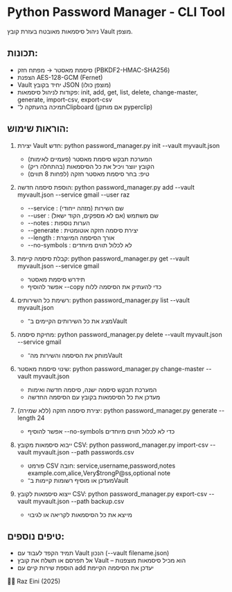 Python Password Manager - CLI Tool
==================================
ניהול סיסמאות מאובטח בעזרת קובץ Vault מוצפן.

תכונות:
--------
- סיסמת מאסטר → מפתח חזק (PBKDF2-HMAC-SHA256)
- הצפנת AES-128-GCM (Fernet)
- Vault יחיד בקובץ JSON (מוצפן כולו)
- פקודות לניהול סיסמאות: init, add, get, list, delete, change-master, generate, import-csv, export-csv
- תמיכה בהעתקה ל־Clipboard (אם מותקן pyperclip)

הוראות שימוש:
--------------

1. יצירת Vault חדש:
   python password_manager.py init --vault myvault.json
   - המערכת תבקש סיסמת מאסטר (פעמיים לאימות)
   - הקובץ יווצר ויכיל את כל הסיסמאות (בהתחלה ריק)
   - טיפ: בחר סיסמת מאסטר חזקה (לפחות 8 תווים)

2. הוספת סיסמה חדשה:
   python password_manager.py add --vault myvault.json --service gmail --user raz
   - --service : שם השירות (מזהה ייחודי)
   - --user : שם משתמש (אם לא מספקים, הקוד ישאל)
   - --notes : הערות נוספות
   - --generate : יצירת סיסמה חזקה אוטומטית
   - --length : אורך הסיסמה המיוצרת
   - --no-symbols : לא לכלול תווים מיוחדים

3. קבלת סיסמה קיימת:
   python password_manager.py get --vault myvault.json --service gmail
   - תידרש סיסמת מאסטר
   - אפשר להוסיף --copy כדי להעתיק את הסיסמה ללוח

4. רשימת כל השירותים:
   python password_manager.py list --vault myvault.json
   - מציג את כל השירותים הקיימים ב־Vault

5. מחיקת סיסמה:
   python password_manager.py delete --vault myvault.json --service gmail
   - מוחק את הסיסמה והשירות מה־Vault

6. שינוי סיסמת מאסטר:
   python password_manager.py change-master --vault myvault.json
   - המערכת תבקש סיסמה ישנה, סיסמה חדשה ואימות
   - מעדכן את כל הסיסמאות בקובץ עם הסיסמה החדשה

7. יצירת סיסמה חזקה (ללא שמירה):
   python password_manager.py generate --length 24
   - אפשר להוסיף --no-symbols כדי לא לכלול תווים מיוחדים

8. ייבוא סיסמאות מקובץ CSV:
   python password_manager.py import-csv --vault myvault.json --path passwords.csv
   - פורמט CSV חובה:
     service,username,password,notes
     example.com,alice,Very$trongP@ss,optional note
   - מעדכן או מוסיף רשומות קיימות ב־Vault

9. ייצוא סיסמאות לקובץ CSV:
   python password_manager.py export-csv --vault myvault.json --path backup.csv
   - מייצא את כל הסיסמאות לקריאה או לגיבוי

טיפים נוספים:
-------------
- תמיד הקפד לעבוד עם Vault הנכון (--vault filename.json)
- אל תפרסם או תשלח את קובץ Vault – הוא מכיל סיסמאות מוצפנות
- הוספת שירות קיים עם add יעדכן את הסיסמה הקיימת


👨‍💻 Raz Eini (2025)


